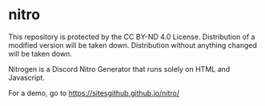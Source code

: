 # nitro
This repository is protected by the CC BY-ND 4.0 License. Distribution of a modified version will be taken down. Distribution without anything changed will be taken down.

Nitrogen is a Discord Nitro Generator that runs solely on HTML and Javascript.

For a demo, go to https://sitesgithub.github.io/nitro/
